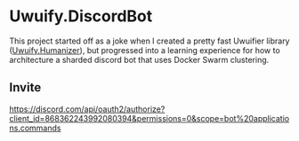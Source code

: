 # Uwuify.DiscordBot

This project started off as a joke when I created a pretty fast Uwuifier library ([Uwuify.Humanizer](https://github.com/nickmartin1ee7/Uwuify.Humanizer)), but progressed into a learning experience for how to architecture a sharded discord bot that uses Docker Swarm clustering.

## Invite

https://discord.com/api/oauth2/authorize?client_id=868362243992080394&permissions=0&scope=bot%20applications.commands
